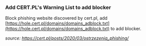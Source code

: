 ### Add CERT.PL's Warning List to add blocker

Block phishing website discovered by cert.pl, add [https://hole.cert.pl/domains/domains_adblock.txt](https://hole.cert.pl/domains/domains_adblock.txt) to add blocker.
<!--more-->

_source: https://cert.pl/posts/2020/03/ostrzezenia_phishing/_
